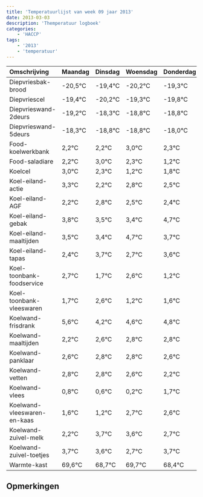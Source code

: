 ```yaml
---
title: 'Temperatuurlijst van week 09 jaar 2013'
date: 2013-03-03
description: 'Themperatuur logboek'
categories:
    - 'HACCP'
tags:
    - '2013'
    - 'temperatuur'
---
```

|Omschrijving|Maandag|Dinsdag|Woensdag|Donderdag|Vrijdag|Zaterdag|Zondag|
|:---|:---|:---|:---|:---|:---|:---|:---|
|Diepvriesbak-brood|-20,5°C|-19,4°C|-20,2°C|-19,3°C|-19,8°C|-19,8°C|-19,0°C|
|Diepvriescel|-19,4°C|-20,2°C|-19,3°C|-19,8°C|-19,8°C|-19,0°C|-19,7°C|
|Diepvrieswand-2deurs|-19,2°C|-18,3°C|-18,8°C|-18,8°C|-18,0°C|-18,7°C|-19,8°C|
|Diepvrieswand-5deurs|-18,3°C|-18,8°C|-18,8°C|-18,0°C|-18,7°C|-19,8°C|-19,2°C|
|Food-koelwerkbank|2,2°C|2,2°C|3,0°C|2,3°C|1,2°C|1,8°C|1,5°C|
|Food-saladiare|2,2°C|3,0°C|2,3°C|1,2°C|1,8°C|1,5°C|1,4°C|
|Koelcel|3,0°C|2,3°C|1,2°C|1,8°C|1,5°C|1,4°C|2,7°C|
|Koel-eiland-actie|3,3°C|2,2°C|2,8°C|2,5°C|2,4°C|3,7°C|2,7°C|
|Koel-eiland-AGF|2,2°C|2,8°C|2,5°C|2,4°C|3,7°C|2,7°C|3,6°C|
|Koel-eiland-gebak|3,8°C|3,5°C|3,4°C|4,7°C|3,7°C|4,6°C|3,2°C|
|Koel-eiland-maaltijden|3,5°C|3,4°C|4,7°C|3,7°C|4,6°C|3,2°C|3,6°C|
|Koel-eiland-tapas|2,4°C|3,7°C|2,7°C|3,6°C|2,2°C|2,6°C|2,8°C|
|Koel-toonbank-foodservice|2,7°C|1,7°C|2,6°C|1,2°C|1,6°C|1,8°C|1,8°C|
|Koel-toonbank-vleeswaren|1,7°C|2,6°C|1,2°C|1,6°C|1,8°C|1,8°C|1,6°C|
|Koelwand-frisdrank|5,6°C|4,2°C|4,6°C|4,8°C|4,8°C|4,6°C|4,2°C|
|Koelwand-maaltijden|2,2°C|2,6°C|2,8°C|2,8°C|2,6°C|2,2°C|3,7°C|
|Koelwand-panklaar|2,6°C|2,8°C|2,8°C|2,6°C|2,2°C|3,7°C|3,6°C|
|Koelwand-vetten|2,8°C|2,8°C|2,6°C|2,2°C|3,7°C|3,6°C|2,7°C|
|Koelwand-vlees|0,8°C|0,6°C|0,2°C|1,7°C|1,6°C|0,7°C|1,7°C|
|Koelwand-vleeswaren-en-kaas|1,6°C|1,2°C|2,7°C|2,6°C|1,7°C|2,7°C|1,4°C|
|Koelwand-zuivel-melk|2,2°C|3,7°C|3,6°C|2,7°C|3,7°C|2,4°C|3,0°C|
|Koelwand-zuivel-toetjes|3,7°C|3,6°C|2,7°C|3,7°C|2,4°C|3,0°C|2,5°C|
|Warmte-kast|69,6°C|68,7°C|69,7°C|68,4°C|69,0°C|68,5°C|68,8°C|

## Opmerkingen


